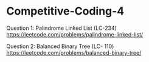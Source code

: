 # Competitive-Coding-4

Question 1: Palindrome Linked List (LC-234)
https://leetcode.com/problems/palindrome-linked-list/

Question 2: Balanced Binary Tree (LC- 110)
https://leetcode.com/problems/balanced-binary-tree/
